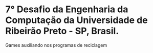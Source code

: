 # 7° Desafio da Engenharia da Computação da Universidade de Ribeirão Preto - SP, Brasil. 

Games auxiliando nos programas de reciclagem
